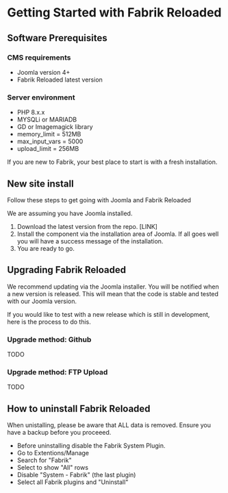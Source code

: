 # Getting Started with Fabrik Reloaded

## Software Prerequisites

### CMS requirements

- Joomla version 4+
- Fabrik Reloaded latest version

### Server environment

- PHP 8.x.x
- MYSQLi or MARIADB
- GD or Imagemagick library
- memory_limit = 512MB
- max_input_vars = 5000
- upload_limit = 256MB


If you are new to Fabrik, your best place to start is with a fresh installation.

## New site install

Follow these steps to get going with Joomla and Fabrik Reloaded

We are assuming you have Joomla installed.

1. Download the latest version from the repo. [LINK]
2. Install the component via the installation area of Joomla. If all goes well you will have a success message of the installation.
3. You are ready to go.

## Upgrading Fabrik Reloaded

We recommend updating via the Joomla installer. You will be notified when a new version is released. This will mean that the code is stable and tested with our Joomla version.

If you would like to test with a new release which is still in development, here is the process to do this.

### Upgrade method: Github

TODO

### Upgrade method: FTP Upload

TODO


## How to uninstall Fabrik Reloaded

When unistalling, please be aware that ALL data is removed. Ensure you have a backup before you proceeed.

- Before uninstalling disable the Fabrik System Plugin.
- Go to Extentions/Manage
- Search for "Fabrik"
- Select to show "All" rows
- Disable "System - Fabrik" (the last plugin)
- Select all Fabrik plugins and "Uninstall"